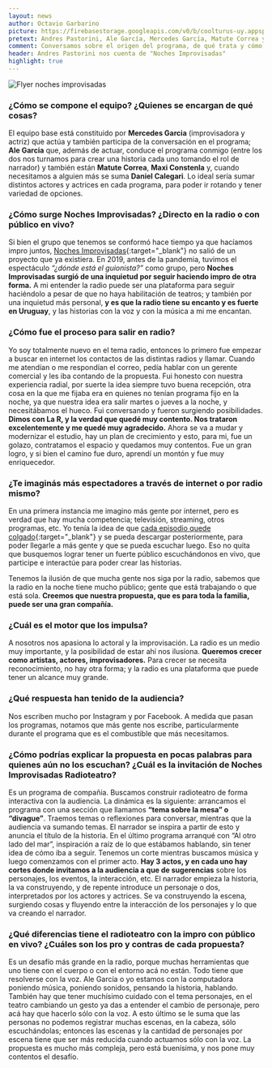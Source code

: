 ```yaml
---
layout: news
author: Octavio Garbarino
picture: https://firebasestorage.googleapis.com/v0/b/coolturus-uy.appspot.com/o/news%2Fnoches_impro_news.png?alt=media&token=0339092e-29ba-41d8-8e75-a2805982836b
pretext: Andres Pastorini, Ale García, Mercedes García, Matute Correa y Maxi Constenla dan vida al programa de radioteatro Noches Improvisadas. Un programa de compañia que busca construir radioteatro de forma interactiva con la audiencia.
comment: Conversamos sobre el origen del programa, de qué trata y cómo es la dinámica, las motivaciones para llevar adelante el proyecto, los desafíos de la impro en radio y más.
header: Andres Pastorini nos cuenta de "Noches Improvisadas"
highlight: true
---
```

<div class="image-box">
<img src="https://firebasestorage.googleapis.com/v0/b/coolturus-uy.appspot.com/o/news%2Fnochesimprovisadas_20210430.jpeg?alt=media&token=247a49c4-0851-46b2-9408-2ee23fea837b" alt="Flyer noches improvisadas"></div>

### ¿Cómo se compone el equipo? ¿Quienes se encargan de qué cosas?
El equipo base está constituido por **Mercedes Garcia** (improvisadora y actriz) que actúa y también participa de la conversación en el programa; **Ale Garcia** que, además de actuar, conduce el programa conmigo (entre los dos nos turnamos para crear una historia cada uno tomando el rol de narrador) y también están **Matute Correa**, **Maxi Constenla** y, cuando necesitamos a alguien más se suma **Daniel Calegari**.
Lo ideal sería sumar distintos actores y actrices en cada programa, para poder ir rotando y tener variedad de opciones.

### ¿Cómo surge Noches Improvisadas? ¿Directo en la radio o con público en vivo?
Si bien el grupo que tenemos se conformó hace tiempo ya que hacíamos impro juntos, [Noches Improvisadas](https://www.instagram.com/nochesimprovisadas/){:target="_blank"} no salió de un proyecto que ya existiera. En 2019, antes de la pandemia, tuvimos el espectáculo *“¿dónde está el guionista?”* como grupo, pero **Noches Improvisadas surgió de una inquietud por seguir haciendo impro de otra forma.** A mi entender la radio puede ser una plataforma para seguir haciéndolo a pesar de que no haya habilitación de teatros; y también por una inquietud más personal, **y es que la radio tiene su encanto y es fuerte en Uruguay**, y las historias con la voz y con la música a mi me encantan.

### ¿Cómo fue el proceso para salir en radio?
Yo soy totalmente nuevo en el tema radio, entonces lo primero fue empezar a buscar en internet los contactos de las distintas radios y llamar. Cuando me atendían o me respondían el correo, pedía hablar con un gerente comercial y les iba contando de la propuesta. Fui honesto con nuestra experiencia radial, por suerte la idea siempre tuvo buena recepción, otra cosa en la que me fijaba era en quienes no tenían programa fijo en la noche, ya que nuestra idea era salir martes o jueves a la noche, y necesitábamos el hueco. Fui conversando y fueron surgiendo posibilidades.
**Dimos con La R, y la verdad que quedé muy contento. Nos trataron excelentemente y me quedé muy agradecido.** Ahora se va a mudar y modernizar el estudio, hay un plan de crecimiento y esto, para mi, fue un golazo, contratamos el espacio y quedamos muy contentos. Fue un gran logro, y si bien el camino fue duro, aprendí un montón y fue muy enriquecedor.

### ¿Te imaginás más espectadores a través de internet o por radio mismo?
En una primera instancia me imagino más gente por internet, pero es verdad que hay mucha competencia; televisión, streaming, otros programas, etc. Yo tenía la idea de que [cada episodio quede colgado](https://open.spotify.com/show/2aMynmeRmbJ5UFy7N7g8lI?si=Iq1LCV1CS3e9_ayzzu3nuw){:target="_blank"} y se pueda descargar posteriormente, para poder llegarle a más gente y que se pueda escuchar luego. Eso no quita que busquemos lograr tener un fuerte público escuchándonos en vivo, que participe e interactúe para poder crear las historias.

Tenemos la ilusión de que mucha gente nos siga por la radio, sabemos que la radio en la noche tiene mucho público; gente que está trabajando o que está sola. **Creemos que nuestra propuesta, que es para toda la familia, puede ser una gran compañía.**

### ¿Cuál es el motor que los impulsa?
A nosotros nos apasiona lo actoral y la improvisación. La radio es un medio muy importante, y la posibilidad de estar ahí nos ilusiona. **Queremos crecer como artistas, actores, improvisadores.** Para crecer se necesita reconocimiento, no hay otra forma; y la radio es una plataforma que puede tener un alcance muy grande.

### ¿Qué respuesta han tenido de la audiencia?
Nos escriben mucho por Instagram y por Facebook. A medida que pasan los programas, notamos que más gente nos escribe, particularmente durante el programa que es el combustible que más necesitamos.

### ¿Cómo podrías explicar la propuesta en pocas palabras para quienes aún no los escuchan? ¿Cuál es la invitación de Noches Improvisadas Radioteatro?
Es un programa de compañia. Buscamos construir radioteatro de forma interactiva con la audiencia.
La dinámica es la siguiente: arrancamos el programa con una sección que llamamos **“tema sobre la mesa” o “divague”**. Traemos temas o reflexiones para conversar, mientras que la audiencia va sumando temas. El narrador se inspira a partir de esto y anuncia el título de la historia. En el último programa arranqué con “Al otro lado del mar”, inspiración a raíz de lo que estábamos hablando, sin tener idea de cómo iba a seguir. Tenemos un corte mientras buscamos música y luego comenzamos con el primer acto. **Hay 3 actos, y en cada uno hay cortes donde invitamos a la audiencia a que de sugerencias** sobre los personajes, los eventos, la interacción, etc. El narrador empieza la historia, la va construyendo, y de repente introduce un personaje o dos, interpretados por los actores y actrices. Se va construyendo la escena, surgiendo cosas y fluyendo entre la interacción de los personajes y lo que va creando el narrador.

### ¿Qué diferencias tiene el radioteatro con la impro con público en vivo? ¿Cuáles son los pro y contras de cada propuesta?
Es un desafío más grande en la radio, porque muchas herramientas que uno tiene con el cuerpo o con el entorno acá no están. Todo tiene que resolverse con la voz. Ale García o yo estamos con la computadora poniendo música, poniendo sonidos, pensando la historia, hablando. También hay que tener muchísimo cuidado con el tema personajes, en el teatro cambiando un gesto ya das a entender el cambio de personaje, pero acá hay que hacerlo sólo con la voz. A esto último se le suma que las personas no podemos registrar muchas escenas, en la cabeza, sólo escuchándolas; entonces las escenas y la cantidad de personajes por escena tiene que ser más reducida cuando actuamos sólo con la voz. La propuesta es mucho más compleja, pero está buenísima, y nos pone muy contentos el desafío.
